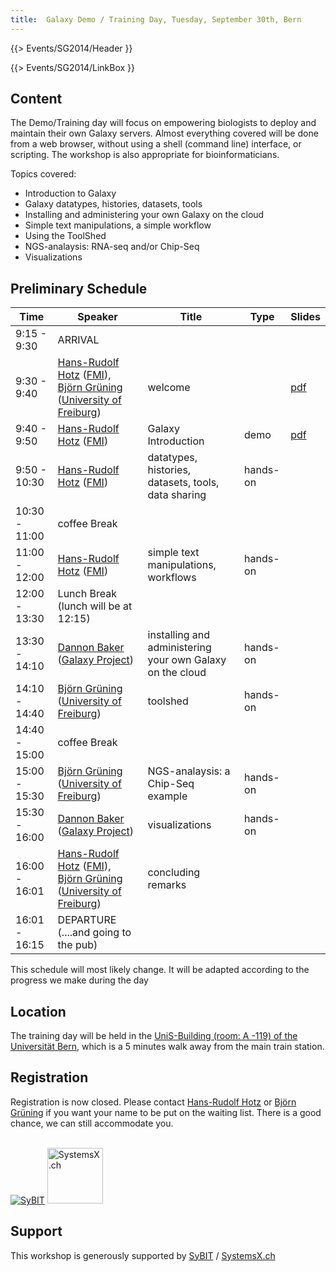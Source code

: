 ```yaml
---
title:  Galaxy Demo / Training Day, Tuesday, September 30th, Bern 
---
```

{{> Events/SG2014/Header }}



{{> Events/SG2014/LinkBox }}

## Content

The Demo/Training day will focus on empowering biologists to deploy and maintain their own Galaxy servers.  Almost everything covered will be done from a web browser, without using a shell (command line) interface, or scripting.  The workshop is also appropriate for bioinformaticians.

Topics covered:

* Introduction to Galaxy
* Galaxy datatypes, histories, datasets, tools
* Installing and administering your own Galaxy on the cloud
* Simple text manipulations, a simple workflow
* Using the ToolShed    
* NGS-analaysis: RNA-seq and/or Chip-Seq
* Visualizations

## Preliminary Schedule


| Time |  Speaker  |  Title  |  Type  |  Slides  | 
| ---- | -------- | ------ | ----- | ------- | 
| 9:15 - 9:30 |  ARRIVAL  | 
| 9:30 - 9:40 |  [Hans-Rudolf Hotz](/src/hansrudolf-hotz/index.md) ([FMI](http://www.fmi.ch/)), [Björn Grüning](/src/bjoern-gruening/index.md) ([University of Freiburg](http://www.uni-freiburg.de/))  |  welcome  |   |  [pdf](PLACEHOLDER_ATTACHMENT_URL/src/welcome_20140930.pdf)   | 
| 9:40 - 9:50 |  [Hans-Rudolf Hotz](/src/hansrudolf-hotz/index.md) ([FMI](http://www.fmi.ch/))  |  Galaxy Introduction  |  demo  |  [pdf](PLACEHOLDER_ATTACHMENT_URL/src/intro_20140930.pdf)  | 
| 9:50 - 10:30 |  [Hans-Rudolf Hotz](/src/hansrudolf-hotz/index.md) ([FMI](http://www.fmi.ch/))  |  datatypes, histories, datasets, tools, data sharing  |  hands-on  |   | 
| 10:30 - 11:00 |  coffee Break  | 
| 11:00 - 12:00 |  [Hans-Rudolf Hotz](/src/hansrudolf-hotz/index.md) ([FMI](http://www.fmi.ch/))  |  simple text manipulations, workflows  |  hands-on  |   | 
| 12:00 - 13:30 |  Lunch Break (lunch will be at 12:15)  | 
| 13:30 - 14:10 |  [Dannon Baker](/src/dannon-baker/index.md) ([Galaxy Project](http://galaxyproject.org))  |  installing and administering your own Galaxy on the cloud   |  hands-on  |   | 
| 14:10 - 14:40 |  [Björn Grüning](/src/bjoern-gruening/index.md) ([University of Freiburg](http://www.uni-freiburg.de/))  |  toolshed  |  hands-on  |   | 
| 14:40 - 15:00|  coffee Break  | 
| 15:00 - 15:30 |  [Björn Grüning](/src/bjoern-gruening/index.md) ([University of Freiburg](http://www.uni-freiburg.de/))  |  NGS-analaysis: a Chip-Seq example  |  hands-on  |   | 
| 15:30 - 16:00 |  [Dannon Baker](/src/dannon-baker/index.md) ([Galaxy Project](http://galaxyproject.org))  |  visualizations    |  hands-on  |   | 
| 16:00 - 16:01 |  [Hans-Rudolf Hotz](/src/hansrudolf-hotz/index.md) ([FMI](http://www.fmi.ch/)), [Björn Grüning](/src/bjoern-gruening/index.md)  ([University of Freiburg](http://www.uni-freiburg.de/))  |  concluding remarks  |   |   | 
| 16:01 - 16:15 |  DEPARTURE (....and going to the pub)  | 

This schedule will most likely change. It will be adapted according to the progress we make during the day


## Location

The training day will be held in the [UniS-Building (room: A -119) of the Universität Bern](http://www.bau.unibe.ch/plaene/hgexwiunis.htm), which is a 5 minutes walk away from the main train station.

## Registration

Registration is now closed. Please contact [Hans-Rudolf Hotz](/src/hansrudolf-hotz/index.md) or [Björn Grüning](/src/bjoern-gruening/index.md) if you want your name to be put on the waiting list. There is a good chance, we can still accommodate you. 

<br />

<div class='right'> <a href='https://wiki.systemsx.ch/display/SyBIT'><img src="/src/images/logos/SyBITLogo.png" alt="SyBIT" /></a>     <a href='http://www.systemsx.ch/'><img src="/src/images/logos/SystemsXchLogo.png" alt="SystemsX.ch" height="89" /></a> </div>

## Support

This workshop is generously supported by [SyBIT](https://wiki.systemsx.ch/display/SyBIT) / [SystemsX.ch](http://www.systemsx.ch/)
